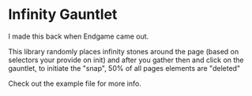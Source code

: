 # Infinity Gauntlet

I made this back when Endgame came out.

This library randomly places infinity stones around the page (based on selectors your provide on init) and after you gather then and click on the gauntlet, to initiate the "snap", 50% of all pages elements are "deleted"

Check out the example file for more info.
